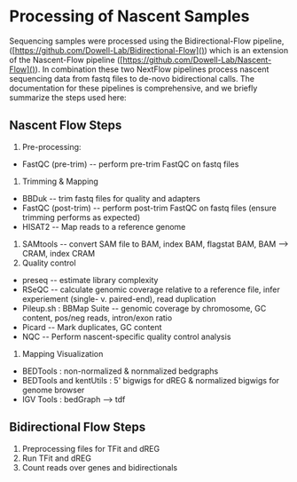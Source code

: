 # Processing of Nascent Samples

Sequencing samples were processed using the Bidirectional-Flow pipeline, ([https://github.com/Dowell-Lab/Bidirectional-Flow]()) which is an extension of the Nascent-Flow pipeline ([https://github.com/Dowell-Lab/Nascent-Flow]()).
In combination these two NextFlow pipelines process nascent sequencing data from fastq files to de-novo bidirectional calls.
The documentation for these pipelines is comprehensive, and we briefly summarize the steps used here:

## Nascent Flow Steps
1. Pre-processing:
- FastQC (pre-trim) -- perform pre-trim FastQC on fastq files
1. Trimming & Mapping
- BBDuk -- trim fastq files for quality and adapters
- FastQC (post-trim) -- perform post-trim FastQC on fastq files (ensure trimming performs as expected)
- HISAT2 -- Map reads to a reference genome
1. SAMtools -- convert SAM file to BAM, index BAM, flagstat BAM, BAM --> CRAM, index CRAM
1. Quality control
- preseq -- estimate library complexity
- RSeQC -- calculate genomic coverage relative to a reference file, infer experiement (single- v. paired-end), read duplication
- Pileup.sh : BBMap Suite -- genomic coverage by chromosome, GC content, pos/neg reads, intron/exon ratio
- Picard -- Mark duplicates, GC content
- NQC -- Perform nascent-specific quality control analysis
1. Mapping Visualization
- BEDTools : non-normalized & nornmalized bedgraphs
- BEDTools and kentUtils : 5' bigwigs for dREG & normalized bigwigs for genome browser
- IGV Tools : bedGraph --> tdf

## Bidirectional Flow Steps

1. Preprocessing files for TFit and dREG
1. Run TFit and dREG
1. Count reads over genes and bidirectionals
